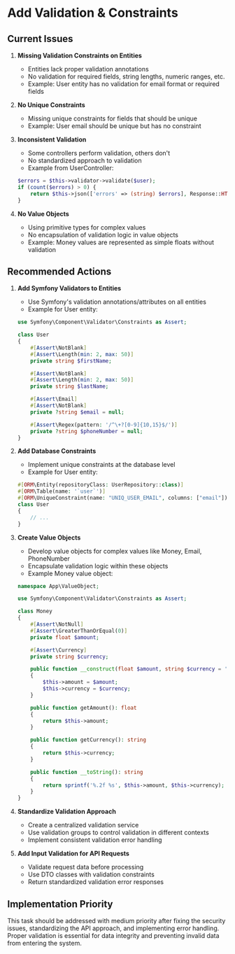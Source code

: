 # Add Validation & Constraints

## Current Issues

1. **Missing Validation Constraints on Entities**
   - Entities lack proper validation annotations
   - No validation for required fields, string lengths, numeric ranges, etc.
   - Example: User entity has no validation for email format or required fields

2. **No Unique Constraints**
   - Missing unique constraints for fields that should be unique
   - Example: User email should be unique but has no constraint

3. **Inconsistent Validation**
   - Some controllers perform validation, others don't
   - No standardized approach to validation
   - Example from UserController:
   ```php
   $errors = $this->validator->validate($user);
   if (count($errors) > 0) {
       return $this->json(['errors' => (string) $errors], Response::HTTP_BAD_REQUEST);
   }
   ```

4. **No Value Objects**
   - Using primitive types for complex values
   - No encapsulation of validation logic in value objects
   - Example: Money values are represented as simple floats without validation

## Recommended Actions

1. **Add Symfony Validators to Entities**
   - Use Symfony's validation annotations/attributes on all entities
   - Example for User entity:
   ```php
   use Symfony\Component\Validator\Constraints as Assert;

   class User
   {
       #[Assert\NotBlank]
       #[Assert\Length(min: 2, max: 50)]
       private string $firstName;

       #[Assert\NotBlank]
       #[Assert\Length(min: 2, max: 50)]
       private string $lastName;

       #[Assert\Email]
       #[Assert\NotBlank]
       private ?string $email = null;

       #[Assert\Regex(pattern: '/^\+?[0-9]{10,15}$/')]
       private ?string $phoneNumber = null;
   }
   ```

2. **Add Database Constraints**
   - Implement unique constraints at the database level
   - Example for User entity:
   ```php
   #[ORM\Entity(repositoryClass: UserRepository::class)]
   #[ORM\Table(name: '`user`')]
   #[ORM\UniqueConstraint(name: "UNIQ_USER_EMAIL", columns: ["email"])]
   class User
   {
       // ...
   }
   ```

3. **Create Value Objects**
   - Develop value objects for complex values like Money, Email, PhoneNumber
   - Encapsulate validation logic within these objects
   - Example Money value object:
   ```php
   namespace App\ValueObject;

   use Symfony\Component\Validator\Constraints as Assert;

   class Money
   {
       #[Assert\NotNull]
       #[Assert\GreaterThanOrEqual(0)]
       private float $amount;

       #[Assert\Currency]
       private string $currency;

       public function __construct(float $amount, string $currency = 'EUR')
       {
           $this->amount = $amount;
           $this->currency = $currency;
       }

       public function getAmount(): float
       {
           return $this->amount;
       }

       public function getCurrency(): string
       {
           return $this->currency;
       }

       public function __toString(): string
       {
           return sprintf('%.2f %s', $this->amount, $this->currency);
       }
   }
   ```

4. **Standardize Validation Approach**
   - Create a centralized validation service
   - Use validation groups to control validation in different contexts
   - Implement consistent validation error handling

5. **Add Input Validation for API Requests**
   - Validate request data before processing
   - Use DTO classes with validation constraints
   - Return standardized validation error responses

## Implementation Priority

This task should be addressed with medium priority after fixing the security issues, standardizing the API approach, and implementing error handling. Proper validation is essential for data integrity and preventing invalid data from entering the system.
